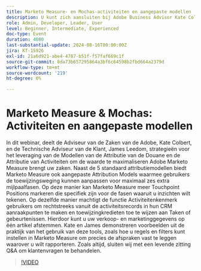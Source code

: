 ```yaml
---
title: Marketo Measure- en Mochas-activiteiten en aangepaste modellen
description: U kunt zich aansluiten bij Adobe Business Advisor Kate Colbert en technisch adviseur van de Klant James Leedom bij het verkennen van strategieën voor het benutten van Custom Attribution Models and Activity Attribution in Adobe Marketo Measure, het demonstreren van voorbeelden uit de praktijk en het afsluiten met een live Q&A-sessie.
role: Admin, Developer, Leader, User
level: Beginner, Intermediate, Experienced
doc-type: Event
duration: 4080
last-substantial-update: 2024-08-16T00:00:00Z
jira: KT-15926
exl-id: 21a6d921-abe4-4787-b51f-f57faf669c1f
source-git-commit: 8da73b657295864a3bf6c64598b2fbd664a2379d
workflow-type: tm+mt
source-wordcount: '219'
ht-degree: 0%

---
```


# Marketo Measure &amp; Mochas: Activiteiten en aangepaste modellen

In dit webinar, deelt de Adviseur van de Zaken van de Adobe, Kate Colbert, en de Technische Adviseur van de Klant, James Leedom, strategieën voor het leveraging van de Modellen van de Attributie van de Douane en de Attributie van Activiteiten om de waarde te maximaliseren Adobe Marketo Measure brengt uw zaken. Naast de 5 standaard attributiemodellen biedt Marketo Measure ook aangepaste Attribution Models waarmee gebruikers de toewijzingsweging kunnen aanpassen voor maximaal zes extra mijlpaalfasen. Op deze manier kan Marketo Measure meer Touchpoint Positions markeren die specifiek zijn voor de fasen waaruit u inzichten wilt tekenen. Op dezelfde manier machtigt de functie Activiteitenkenmerk gebruikers om rechtstreeks vanuit de activiteitsrecords in hun CRM aanraakpunten te maken en toewijzingkredieten toe te wijzen aan Taken of gebeurtenissen. Hierdoor kunt u uw verkoop- en marketinggegevens op één artikel afstemmen. Kate en James demonstreren voorbeelden uit de praktijk van het gebruik van deze tools, zoals hoe u regels en filters kunt instellen in Marketo Measure om precies de afspraken vast te leggen waarover u wilt rapporteren. Zoals altijd, sluiten wij met een levende zitting Q&amp;A om klantenvragen te behandelen.

>[!VIDEO](https://video.tv.adobe.com/v/3432603/?learn=on)
